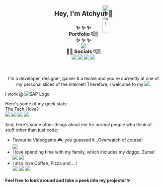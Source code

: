 <p align="center">
<img src="https://media.giphy.com/media/bcKmIWkUMCjVm/giphy.gif" width="15%" height="15%" style="position:absolute" alt="hello!" />
</p>
<div align='center'>
  <h2> Hey, I'm Atchyut 👋 </h2>
</div>

<h3 align="center">
  ✨  ✨  ✨
  <br/>
  Portfolio 👇🏼
  <br/>
  ✨  ✨  ✨
  <br/>
  <a href="https://atchyut.dev" target="_blank"><img src="https://img.icons8.com/bubbles/200/000000/domain.png"/></a>
  <br/>
  🧛🏼  Socials 👇🏼
  <br/>
  <a href="https://www.linkedin.com/in/atchyutpulavarthi/" target="_blank">
  <img src="https://img.icons8.com/cute-clipart/64/000000/linkedin.png"/>
  </a>
  <a href="mailto:pulavarthi.preetham@gmail.com" target="_blank"> 
  <img src="https://img.icons8.com/cute-clipart/64/000000/gmail.png"/>
  </a>
  <a href="https://www.instagram.com/pulavarthi.preetham/" target="_blank">
  <img src="https://img.icons8.com/cute-clipart/64/000000/instagram-new.png"/>
  </a>
  <a href="https://twitter.com/AtchyutPreetham/" target="_blank">
  <img src="https://img.icons8.com/cute-clipart/64/000000/twitter.png"/>
  </a>
</h3>

</br>

<p align="center">
I'm a developer, designer, gamer & a techie and you're currently at one of my personal slices of the internet! Therefore, I welcome to my <img src="https://img.icons8.com/windows/32/000000/github-squared.png"/>.

I work @ 
<img src="https://img.icons8.com/color/100/000000/sap.png" alt="SAP Logo"/>
</p>

<p>  
Here's some of my geek stats:
<br/>
  The Tech I love?
  <br/>
    <img src="https://img.icons8.com/dusk/64/000000/javascript.png"/>
    <img src="https://img.icons8.com/cute-clipart/64/000000/react-native.png"/>
    <img src="https://img.icons8.com/color/48/000000/nodejs.png"/>
    <img src="https://img.icons8.com/color/48/000000/amazon-web-services.png"/>
  
And, here's some other things about me for normal people who think of stuff other than just code:
<br/>
  <ul>
    <li>Favourite Videogame 🎮, you guessed it...Overwatch of course!</li>
    <img src="https://img.icons8.com/dusk/64/000000/overwatch.png"/>
    <li>I love spending time with my family, which includes my doggo, Zuma!</li>
    <img src="https://img.icons8.com/dusk/64/000000/family.png"/>
    <img src="https://img.icons8.com/cute-clipart/64/000000/dog.png"/>
    <li>I also love Coffee, Pizza and....!</li>
    <img src="https://img.icons8.com/officel/64/000000/coffee--v2.png"/>
    <img src="https://img.icons8.com/cute-clipart/64/000000/pizza.png"/>
    <img src="https://img.icons8.com/dusk/64/000000/netflix.png"/>
  </ul>
<p>

#### Feel free to look around and take a peek into my projects! ✨
